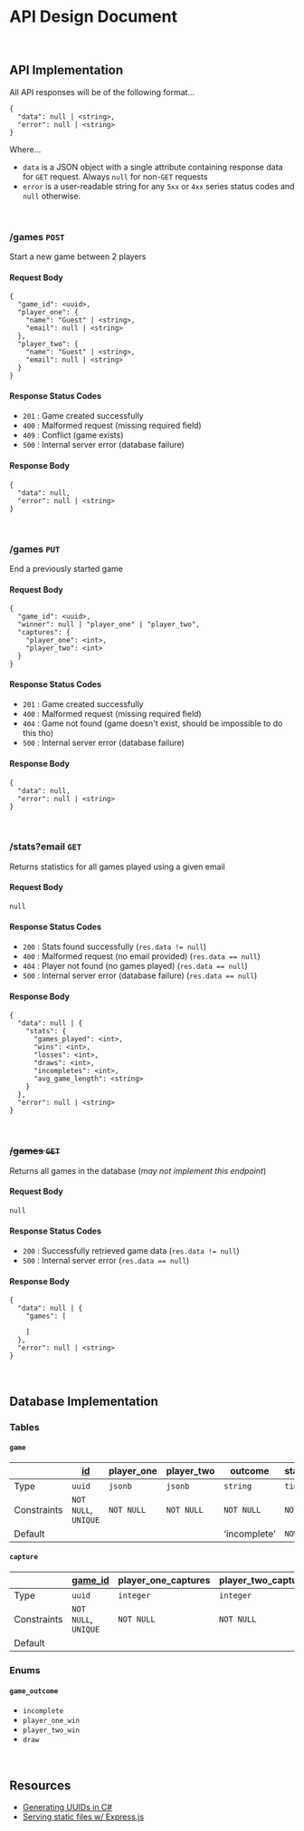 # API Design Document

<br>

## API Implementation

All API responses will be of the following format...

```
{
  "data": null | <string>,
  "error": null | <string>
}
```

Where...

- `data` is a JSON object with a single attribute containing response data for `GET` request. Always `null` for non-`GET` requests
- `error` is a user-readable string for any `5xx` or `4xx` series status codes and `null` otherwise.

<br>

### /games `POST`

Start a new game between 2 players

#### Request Body

```
{
  "game_id": <uuid>,
  "player_one": {
    "name": "Guest" | <string>,
    "email": null | <string>
  },
  "player_two": {
    "name": "Guest" | <string>,
    "email": null | <string>
  }
}
```

#### Response Status Codes

- `201` : Game created successfully
- `400` : Malformed request (missing required field)
- `409` : Conflict (game exists)
- `500` : Internal server error (database failure)

#### Response Body

```
{
  "data": null,
  "error": null | <string>
}
```

<br>

### /games `PUT`

End a previously started game

#### Request Body

```
{
  "game_id": <uuid>,
  "winner": null | "player_one" | "player_two",
  "captures": {
    "player_one": <int>,
    "player_two": <int>
  }
}
```

#### Response Status Codes

- `201` : Game created successfully
- `400` : Malformed request (missing required field)
- `404` : Game not found (game doesn't exist, should be impossible to do this tho)
- `500` : Internal server error (database failure)

#### Response Body

```
{
  "data": null,
  "error": null | <string>
}
```

<br>

### /stats?email `GET`

Returns statistics for all games played using a given email

#### Request Body

```
null
```

#### Response Status Codes

- `200` : Stats found successfully (`res.data != null`)
- `400` : Malformed request (no email provided) (`res.data == null`)
- `404` : Player not found (no games played) (`res.data == null`)
- `500` : Internal server error (database failure) (`res.data == null`)

#### Response Body

```
{
  "data": null | {
    "stats": {
      "games_played": <int>,
      "wins": <int>,
      "losses": <int>,
      "draws": <int>,
      "incompletes": <int>,
      "avg_game_length": <string>
    }
  },
  "error": null | <string>
}
```

<br>

### ~~/games `GET`~~

Returns all games in the database (_may not implement this endpoint_)

#### Request Body

```
null
```

#### Response Status Codes

- `200` : Successfully retrieved game data (`res.data != null`)
- `500` : Internal server error (`res.data == null`)

#### Response Body

```
{
  "data": null | {
    "games": [

    ]
  },
  "error": null | <string>
}
```

<br>

## Database Implementation

### Tables

#### `game`

|             | <u>id</u>            | player_one | player_two | outcome      | start_time  | end_time    |
| ----------- | -------------------- | ---------- | ---------- | ------------ | ----------- | ----------- |
| Type        | `uuid`               | `jsonb`    | `jsonb`    | `string`     | `timestamp` | `timestamp` |
| Constraints | `NOT NULL`, `UNIQUE` | `NOT NULL` | `NOT NULL` | `NOT NULL`   | `NOT NULL`  |             |
| Default     |                      |            |            | ‘incomplete’ | `NOW()`     | `NULL`      |

#### `capture`

|             | <u>game_id</u>       | player_one_captures | player_two_captures |
| ----------- | -------------------- | ------------------- | ------------------- |
| Type        | `uuid`               | `integer`           | `integer`           |
| Constraints | `NOT NULL`, `UNIQUE` | `NOT NULL`          | `NOT NULL`          |
| Default     |                      |                     |                     |

### Enums

#### `game_outcome`

- `incomplete`
- `player_one_win`
- `player_two_win`
- `draw`

<br>

## Resources

- [Generating UUIDs in C#](https://stackoverflow.com/questions/8477664/how-can-i-generate-uuid-in-c-sharp)
- [Serving static files w/ Express.js](https://expressjs.com/en/starter/static-files.html)
